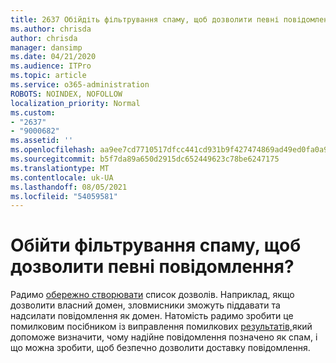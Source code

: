 ```yaml
---
title: 2637 Обійдіть фільтрування спаму, щоб дозволити певні повідомлення?
ms.author: chrisda
author: chrisda
manager: dansimp
ms.date: 04/21/2020
ms.audience: ITPro
ms.topic: article
ms.service: o365-administration
ROBOTS: NOINDEX, NOFOLLOW
localization_priority: Normal
ms.custom:
- "2637"
- "9000682"
ms.assetid: ''
ms.openlocfilehash: aa9ee7cd7710517dfcc441cd931b9f427474869ad49ed0fa0a91a06e06682ed7
ms.sourcegitcommit: b5f7da89a650d2915dc652449623c78be6247175
ms.translationtype: MT
ms.contentlocale: uk-UA
ms.lasthandoff: 08/05/2021
ms.locfileid: "54059581"
---
```

# <a name="bypass-spam-filtering-to-allow-specific-messages"></a>Обійти фільтрування спаму, щоб дозволити певні повідомлення?

Радимо [обережно створювати](https://docs.microsoft.com/exchange/troubleshoot/antispam/cautions-against-bypassing-spam-filters) список дозволів. Наприклад, якщо дозволити власний домен, зловмисники зможуть піддавати та надсилати повідомлення як домен.  Натомість радимо зробити це помилковим посібником із виправлення помилкових [результатів,](https://docs.microsoft.com/microsoft-365/security/office-365-security/anti-spam-protection)який допоможе визначити, чому надійне повідомлення позначено як спам, і що можна зробити, щоб безпечно дозволити доставку повідомлення.
